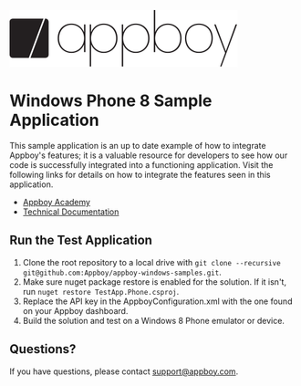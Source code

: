 ![Appboy Logo](https://github.com/Appboy/appboy-windows-samples/blob/master/Appboy_Logo_400x100.png)

# Windows Phone 8 Sample Application

This sample application is an up to date example of how to integrate Appboy's features; it is a valuable resource for developers to see how our code is successfully integrated into a functioning application. Visit the following links for details on how to integrate the features seen in this application.

- [Appboy Academy](http://www.appboy.com/academy "Appboy Academy")
- [Technical Documentation](http://documentation.appboy.com "Appboy Technical Documentation")

## Run the Test Application
1.  Clone the root repository to a local drive with `git clone --recursive git@github.com:Appboy/appboy-windows-samples.git`.
2.  Make sure nuget package restore is enabled for the solution.  If it isn't, run `nuget restore TestApp.Phone.csproj`.
3.  Replace the API key in the AppboyConfiguration.xml with the one found on your Appboy dashboard.
4.  Build the solution and test on a Windows 8 Phone emulator or device.

## Questions?

If you have questions, please contact [support@appboy.com](mailto:support@appboy.com).
